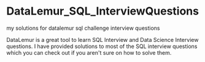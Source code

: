 # DataLemur_SQL_InterviewQuestions
my solutions for datalemur sql challenge interview questions

DataLemur is a great tool to learn SQL Interview and Data Science Interview questions. I have provided solutions to most of the SQL interview questions which you can check out if you aren't sure on how to solve them.
